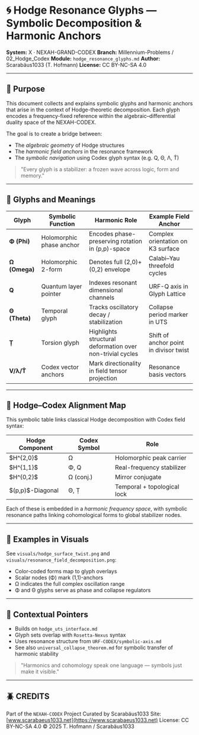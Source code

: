 # 🌀 Hodge Resonance Glyphs — Symbolic Decomposition & Harmonic Anchors

**System:** X · NEXAH-GRAND-CODEX
**Branch:** Millennium-Problems / 02\_Hodge\_Codex
**Module:** `hodge_resonance_glyphs.md`
**Author:** Scarabäus1033 (T. Hofmann)
**License:** CC BY-NC-SA 4.0

---

## 📖 Purpose

This document collects and explains symbolic glyphs and harmonic anchors that arise in the context of Hodge-theoretic decomposition. Each glyph encodes a frequency-fixed reference within the algebraic–differential duality space of the NEXAH-CODEX.

The goal is to create a bridge between:

* The *algebraic geometry* of Hodge structures
* The *harmonic field anchors* in the resonance framework
* The *symbolic navigation* using Codex glyph syntax (e.g. Q, Θ, Λ, Ṫ)

> "Every glyph is a stabilizer: a frozen wave across logic, form and memory."

---

## 🧬 Glyphs and Meanings

| Glyph         | Symbolic Function        | Harmonic Role                                             | Example Field Anchor                   |
| ------------- | ------------------------ | --------------------------------------------------------- | -------------------------------------- |
| **Φ (Phi)**   | Holomorphic phase anchor | Encodes phase-preserving rotation in (p,p)-space          | Complex orientation on K3 surface      |
| **Ω (Omega)** | Holomorphic 2-form       | Denotes full (2,0)+(0,2) envelope                         | Calabi–Yau threefold cycles            |
| **Q**         | Quantum layer pointer    | Indexes resonant dimensional channels                     | URF-Q axis in Glyph Lattice            |
| **Θ (Theta)** | Temporal glyph           | Tracks oscillatory decay / stabilization                  | Collapse period marker in UTS          |
| **Ṭ**        | Torsion glyph            | Highlights structural deformation over non-trivial cycles | Shift of anchor point in divisor twist |
| **V/λ/Ṫ**     | Codex vector anchors     | Mark directionality in field tensor projection            | Resonance basis vectors                |

---

## 🔂 Hodge–Codex Alignment Map

This symbolic table links classical Hodge decomposition with Codex field syntax:

| Hodge Component    | Codex Symbol | Role                        |
| ------------------ | ------------ | --------------------------- |
| \$H^{2,0}\$        | Ω            | Holomorphic peak carrier    |
| \$H^{1,1}\$        | Φ, Q         | Real-frequency stabilizer   |
| \$H^{0,2}\$        | Ω (conj.)    | Mirror conjugate            |
| \$(p,p)\$-Diagonal | Θ, Ṭ        | Temporal + topological lock |

Each of these is embedded in a *harmonic frequency space*, with symbolic resonance paths linking cohomological forms to global stabilizer nodes.

---

## 📘 Examples in Visuals

See `visuals/hodge_surface_twist.png` and `visuals/resonance_field_decomposition.png`:

* Color-coded forms map to glyph overlays
* Scalar nodes (Φ) mark (1,1)-anchors
* Ω indicates the full complex oscillation range
* Φ and Θ glyphs serve as phase and collapse regulators

---

## 🔗 Contextual Pointers

* Builds on `hodge_uts_interface.md`
* Glyph sets overlap with `Rosetta-Nexus` syntax
* Uses resonance structure from `URF-CODEX/symbolic-axis.md`
* See also `universal_collapse_theorem.md` for symbolic transfer of harmonic stability

> "Harmonics and cohomology speak one language — symbols just make it visible."

---

## 🪲 CREDITS

Part of the `NEXAH-CODEX` Project
Curated by Scarabäus1033
Site: [www.scarabaeus1033.net](https://www.scarabaeus1033.net)
License: CC BY-NC-SA 4.0
© 2025 T. Hofmann / Scarabäus1033
